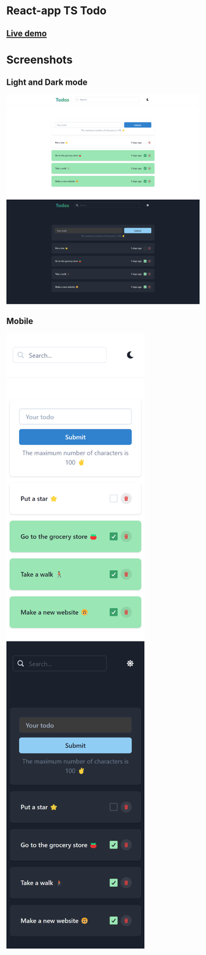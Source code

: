 # React-app TS Todo
## [Live demo](https://todo-react-typescript-lac.vercel.app/)

# Screenshots

## Light and Dark mode

<img src='./assets/2.png'  >
<img src='./assets/3.png'  >

## Mobile

<img src='./assets/1.png' height="800"  >
<img src='./assets/4.png' height="800" >


